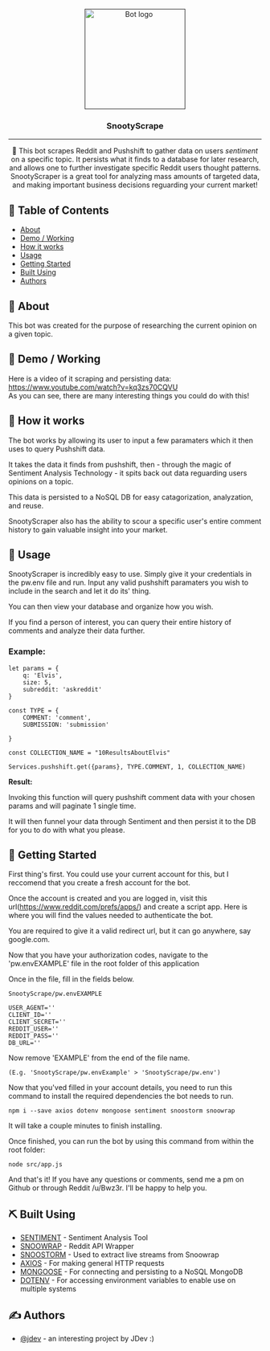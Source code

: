 <p align="center">
  <a href="" rel="noopener">
 <img width=200px height=200px src="https://i.imgur.com/FxL5qM0.jpg" alt="Bot logo"></a>
</p>

<h3 align="center">SnootyScrape</h3>


---

<p align="center"> 🤖 This bot scrapes Reddit and Pushshift to gather data on users <em>sentiment</em> on a specific topic. It persists what it finds to a database for later research, and allows one to further investigate specific Reddit users thought patterns. SnootyScraper is a great tool for analyzing mass amounts of targeted data, and making important business decisions reguarding your current market!
    <br> 
</p>

## 📝 Table of Contents

- [About](#about)
- [Demo / Working](#demo)
- [How it works](#working)
- [Usage](#usage)
- [Getting Started](#getting_started)
- [Built Using](#built_using)
- [Authors](#authors)

## 🧐 About <a name = "about"></a>

This bot was created for the purpose of researching the current opinion on a given topic.

## 🎥 Demo / Working <a name = "demo"></a>

Here is a video of it scraping and persisting data: <a href= 'https://www.youtube.com/watch?v=kq3zs70CQVU'>https://www.youtube.com/watch?v=kq3zs70CQVU</a><br>
As you can see, there are many interesting things you could do with this!


## 💭 How it works <a name = "working"></a>

The bot works by allowing its user to input a few paramaters which it then uses to query Pushshift data.

It takes the data it finds from pushshift, then - through the magic of Sentiment Analysis Technology - it spits back out data reguarding users opinions on a topic.

This data is persisted to a NoSQL DB for easy catagorization, analyzation, and reuse.

SnootyScraper also has the ability to scour a specific user's entire comment history to gain valuable insight into your market.


## 🎈 Usage <a name = "usage"></a>

SnootyScraper is incredibly easy to use. Simply give it your credentials in the pw.env file and run. Input any valid pushshift paramaters you wish to include in the search and let it do its' thing.

You can then view your database and organize how you wish.

If you find a person of interest, you can query their entire history of comments and analyze their data further.

### Example:
```
let params = {
    q: 'Elvis',
    size: 5,
    subreddit: 'askreddit'
}

const TYPE = {
    COMMENT: 'comment',
    SUBMISSION: 'submission'

}

const COLLECTION_NAME = "10ResultsAboutElvis"

Services.pushshift.get({params}, TYPE.COMMENT, 1, COLLECTION_NAME)
```

**Result:**

Invoking this function will query pushshift comment data with your chosen params and will paginate 1 single time.

It will then funnel your data through Sentiment and then persist it to the DB for you to do with what you please.


## 🏁 Getting Started <a name = "getting_started"></a>


First thing's first. You could use your current account for this, but I reccomend that you create a fresh account for the bot.

Once the account is created and you are logged in, visit this url(https://www.reddit.com/prefs/apps/) and create a script app. Here is where you will find the values needed to authenticate the bot.

You are required to give it a valid redirect url, but it can go anywhere, say google.com.

Now that you have your authorization codes, navigate to the 'pw.envEXAMPLE' file in the root folder of this application

Once in the file, fill in the fields below.

    SnootyScrape/pw.envEXAMPLE
```
USER_AGENT=''
CLIENT_ID=''
CLIENT_SECRET=''
REDDIT_USER=''
REDDIT_PASS=''
DB_URL=''
```
Now remove 'EXAMPLE' from the end of the file name.

    (E.g. 'SnootyScrape/pw.envExample' > 'SnootyScrape/pw.env')

Now that you'ved filled in your account details, you need to run this command to install the required dependencies the bot needs to run.

```
npm i --save axios dotenv mongoose sentiment snoostorm snoowrap
```

It will take a couple minutes to finish installing.

Once finished, you can run the bot by using this command from within the root folder:

    node src/app.js

And that's it! If you have any questions or comments, send me a pm on Github or through Reddit /u/Bwz3r. I'll be happy to help you.

## ⛏️ Built Using <a name = "built_using"></a>

- [SENTIMENT](https://www.npmjs.com/package/sentiment) - Sentiment Analysis Tool
- [SNOOWRAP](https://www.npmjs.com/package/snoowrap) - Reddit API Wrapper
- [SNOOSTORM](https://www.npmjs.com/package/snoostorm) - Used to extract live streams from Snoowrap
- [AXIOS](https://www.npmjs.com/package/axios) - For making general HTTP requests
- [MONGOOSE](https://www.npmjs.com/package/mongoose) - For connecting and persisting to a NoSQL MongoDB
- [DOTENV](https://www.npmjs.com/package/dotenv) - For accessing environment variables to enable use on multiple systems


## ✍️ Authors <a name = "authors"></a>

- [@jdev](https://github.com/web-temps) - an interesting project by JDev :)
